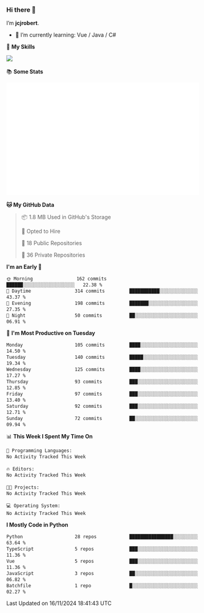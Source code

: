 ### Hi there 👋

I’m **jcjrobert**.

- 🌱 I’m currently learning: Vue / Java / C#

🌟 **My Skills**

![](https://img.shields.io/badge/-Python-3e74a2?style=flat-square&logo=Python&logoColor=fff)

📚 **Some Stats**

![](https://github.com/jcjrobert/github-stats/blob/master/generated/overview.svg)

<!--START_SECTION:waka-->
**🐱 My GitHub Data** 

> 📦 1.8 MB Used in GitHub's Storage 
 > 
> 💼 Opted to Hire
 > 
> 📜 18 Public Repositories 
 > 
> 🔑 36 Private Repositories 
 > 
**I'm an Early 🐤** 

```text
🌞 Morning                162 commits         ██████░░░░░░░░░░░░░░░░░░░   22.38 % 
🌆 Daytime                314 commits         ███████████░░░░░░░░░░░░░░   43.37 % 
🌃 Evening                198 commits         ███████░░░░░░░░░░░░░░░░░░   27.35 % 
🌙 Night                  50 commits          ██░░░░░░░░░░░░░░░░░░░░░░░   06.91 % 
```
📅 **I'm Most Productive on Tuesday** 

```text
Monday                   105 commits         ████░░░░░░░░░░░░░░░░░░░░░   14.50 % 
Tuesday                  140 commits         █████░░░░░░░░░░░░░░░░░░░░   19.34 % 
Wednesday                125 commits         ████░░░░░░░░░░░░░░░░░░░░░   17.27 % 
Thursday                 93 commits          ███░░░░░░░░░░░░░░░░░░░░░░   12.85 % 
Friday                   97 commits          ███░░░░░░░░░░░░░░░░░░░░░░   13.40 % 
Saturday                 92 commits          ███░░░░░░░░░░░░░░░░░░░░░░   12.71 % 
Sunday                   72 commits          ██░░░░░░░░░░░░░░░░░░░░░░░   09.94 % 
```


📊 **This Week I Spent My Time On** 

```text
💬 Programming Languages: 
No Activity Tracked This Week

🔥 Editors: 
No Activity Tracked This Week

🐱‍💻 Projects: 
No Activity Tracked This Week

💻 Operating System: 
No Activity Tracked This Week
```

**I Mostly Code in Python** 

```text
Python                   28 repos            ████████████████░░░░░░░░░   63.64 % 
TypeScript               5 repos             ███░░░░░░░░░░░░░░░░░░░░░░   11.36 % 
Vue                      5 repos             ███░░░░░░░░░░░░░░░░░░░░░░   11.36 % 
JavaScript               3 repos             ██░░░░░░░░░░░░░░░░░░░░░░░   06.82 % 
Batchfile                1 repo              █░░░░░░░░░░░░░░░░░░░░░░░░   02.27 % 
```




 Last Updated on 16/11/2024 18:41:43 UTC
<!--END_SECTION:waka-->
